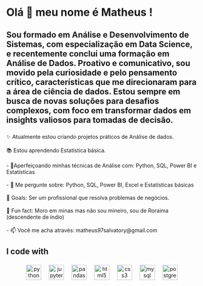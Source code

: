 <h1 align="left">Olá 👋 meu nome é Matheus !</h1>

###

<p align="left"></p>

###

<h2 align="left">Sou formado em Análise e Desenvolvimento de Sistemas, com especialização em Data Science, e recentemente concluí uma formação em Análise de Dados. Proativo e comunicativo, sou movido pela curiosidade e pelo pensamento crítico, características que me direcionaram para a área de ciência de dados. Estou sempre em busca de novas soluções para desafios complexos, com foco em transformar dados em insights valiosos para tomadas de decisão.</h2>

###

<p align="left">✨ Atualmente estou criando projetos práticos de Análise de dados.<br><br>📚 Estou aprendendo Estatística básica.<br><br>- 🌱Aperfeiçoando minhas técnicas de Análise com: Python, SQL, Power BI e Estatísticas<br><br>- 💬 Me pergunte sobre: Python, SQL, Power BI, Excel e Estatísticas básicas<br><br>🎯 Goals:  Ser um profissional que resolva problemas de negócios.<br><br>🎲 Fun fact: Moro em minas mas não sou mineiro, sou de Roraima (descendente de índio)<br><br>- 📫 Você me acha através: matheus97salvatory@gmail.com</p>

###

<h2 align="left">I code with</h2>

###

<div align="center">
  <img src="https://cdn.jsdelivr.net/gh/devicons/devicon/icons/python/python-original.svg" height="40" alt="python logo"  />
  <img width="12" />
  <img src="https://cdn.jsdelivr.net/gh/devicons/devicon/icons/jupyter/jupyter-original.svg" height="40" alt="jupyter logo"  />
  <img width="12" />
  <img src="https://cdn.jsdelivr.net/gh/devicons/devicon/icons/pandas/pandas-original.svg" height="40" alt="pandas logo"  />
  <img width="12" />
  <img src="https://cdn.jsdelivr.net/gh/devicons/devicon/icons/html5/html5-original.svg" height="40" alt="html5 logo"  />
  <img width="12" />
  <img src="https://cdn.jsdelivr.net/gh/devicons/devicon/icons/css3/css3-original.svg" height="40" alt="css3 logo"  />
  <img width="12" />
  <img src="https://cdn.jsdelivr.net/gh/devicons/devicon/icons/mysql/mysql-original.svg" height="40" alt="mysql logo"  />
  <img width="12" />
  <img src="https://cdn.jsdelivr.net/gh/devicons/devicon/icons/postgresql/postgresql-original.svg" height="40" alt="postgresql logo"  />
</div>

###

